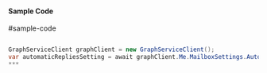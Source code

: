#### Sample Code
#sample-code 

```C#

GraphServiceClient graphClient = new GraphServiceClient();
var automaticRepliesSetting = await graphClient.Me.MailboxSettings.AutomaticRepliesSetting.Request().GetAsync();
*** 

```